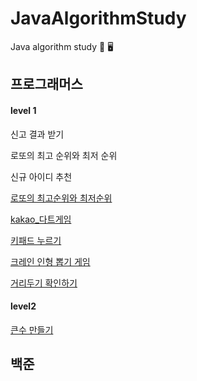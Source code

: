 # JavaAlgorithmStudy
Java algorithm study 📝 🖥

<h2>프로그래머스</h2>

<h4>level 1</h4>

신고 결과 받기

로또의 최고 순위와 최저 순위

신규 아이디 추천

<a href= https://github.com/juhee77/JavaAlgorithmStudy/blob/master/src/%ED%94%84%EB%A1%9C%EA%B7%B8%EB%9E%98%EB%A8%B8%EC%8A%A4/level1/lotto.java> 로또의 최고순위와 최저순위 </a>

<a href=https://github.com/juhee77/JavaAlgorithmStudy/blob/master/src/%ED%94%84%EB%A1%9C%EA%B7%B8%EB%9E%98%EB%A8%B8%EC%8A%A4/level1/dartgame.java> kakao_다트게임 </a>

<a href=https://github.com/juhee77/JavaAlgorithmStudy/blob/master/src/%ED%94%84%EB%A1%9C%EA%B7%B8%EB%9E%98%EB%A8%B8%EC%8A%A4/level1/keyPad.java> 키패드 누르기 </a>
 
<a href=https://github.com/juhee77/JavaAlgorithmStudy/blob/master/src/%ED%94%84%EB%A1%9C%EA%B7%B8%EB%9E%98%EB%A8%B8%EC%8A%A4/level1/puppetDraw_stack.java>
크레인 인형 뽑기 게임</a> 

 <a href=https://github.com/juhee77/JavaAlgorithmStudy/blob/master/src/%ED%94%84%EB%A1%9C%EA%B7%B8%EB%9E%98%EB%A8%B8%EC%8A%A4/level2/makeDistance.java>거리두기 확인하기 </a>
  
<h4>level2</h4>

<a href=https://github.com/juhee77/JavaAlgorithmStudy/blob/master/src/%ED%94%84%EB%A1%9C%EA%B7%B8%EB%9E%98%EB%A8%B8%EC%8A%A4/level2/makeBig.java> 큰수 만들기 </a>


<h2>백준</h2>
